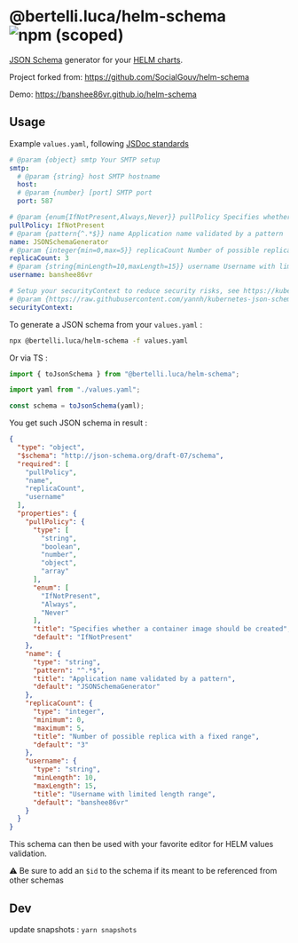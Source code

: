 # @bertelli.luca/helm-schema ![npm (scoped)](https://img.shields.io/npm/v/%40bertelli.luca/helm-schema)

[JSON Schema](https://json-schema.org) generator for your [HELM charts](https://helm.sh).

Project forked from: https://github.com/SocialGouv/helm-schema

Demo: https://banshee86vr.github.io/helm-schema

## Usage

Example `values.yaml`, following [JSDoc standards](https://devhints.io/jsdoc)

```yaml
# @param {object} smtp Your SMTP setup
smtp:
  # @param {string} host SMTP hostname
  host:
  # @param {number} [port] SMTP port
  port: 587

# @param {enum{IfNotPresent,Always,Never}} pullPolicy Specifies whether a container image should be created
pullPolicy: IfNotPresent
# @param {pattern{^.*$}} name Application name validated by a pattern
name: JSONSchemaGenerator
# @param {integer{min=0,max=5}} replicaCount Number of possible replica with a fixed range
replicaCount: 3
# @param {string{minLength=10,maxLength=15}} username Username with limited length range
username: banshee86vr

# Setup your securityContext to reduce security risks, see https://kubernetes.io/docs/tasks/configure-pod-container/security-context/
# @param {https://raw.githubusercontent.com/yannh/kubernetes-json-schema/master/v1.24.0/_definitions.json#/definitions/io.k8s.api.core.v1.PodSecurityContext} [securityContext]
securityContext:
```

To generate a JSON schema from your `values.yaml` :

```sh
npx @bertelli.luca/helm-schema -f values.yaml
```

Or via TS :

```js
import { toJsonSchema } from "@bertelli.luca/helm-schema";

import yaml from "./values.yaml";

const schema = toJsonSchema(yaml);
```

You get such JSON schema in result :

```json
{
  "type": "object",
  "$schema": "http://json-schema.org/draft-07/schema",
  "required": [
    "pullPolicy",
    "name",
    "replicaCount",
    "username"
  ],
  "properties": {
    "pullPolicy": {
      "type": [
        "string",
        "boolean",
        "number",
        "object",
        "array"
      ],
      "enum": [
        "IfNotPresent",
        "Always",
        "Never"
      ],
      "title": "Specifies whether a container image should be created",
      "default": "IfNotPresent"
    },
    "name": {
      "type": "string",
      "pattern": "^.*$",
      "title": "Application name validated by a pattern",
      "default": "JSONSchemaGenerator"
    },
    "replicaCount": {
      "type": "integer",
      "minimum": 0,
      "maximum": 5,
      "title": "Number of possible replica with a fixed range",
      "default": "3"
    },
    "username": {
      "type": "string",
      "minLength": 10,
      "maxLength": 15,
      "title": "Username with limited length range",
      "default": "banshee86vr"
    }
  }
}
```

This schema can then be used with your favorite editor for HELM values validation.

⚠️ Be sure to add an `$id` to the schema if its meant to be referenced from other schemas

## Dev

update snapshots : `yarn snapshots`
